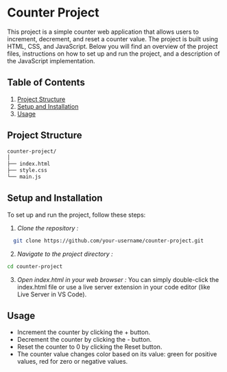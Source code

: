 #  Counter Project

This project is a simple counter web application that allows users to increment, decrement, and reset a counter value. The project is built using HTML, CSS, and JavaScript. Below you will find an overview of the project files, instructions on how to set up and run the project, and a description of the JavaScript implementation.


## Table of Contents

1. [Project Structure](#project-structure)
2. [Setup and Installation](#setup-and-installation)
3. [Usage](#usage)


## Project Structure

```bash
counter-project/
│
├── index.html
├── style.css
└── main.js
```

## Setup and Installation
To set up and run the project, follow these steps:

1. *Clone the repository :*
 ```bash
   git clone https://github.com/your-username/counter-project.git
   ```

2. *Navigate to the project directory :*

```bash 
cd counter-project
```

3. *Open index.html in your web browser :*
You can simply double-click the index.html file or use a live server extension in your code editor (like Live Server in VS Code).

## Usage
- Increment the counter by clicking the + button.
- Decrement the counter by clicking the - button.
- Reset the counter to 0 by clicking the Reset button.
- The counter value changes color based on its value: green for positive values, red for zero or negative values.